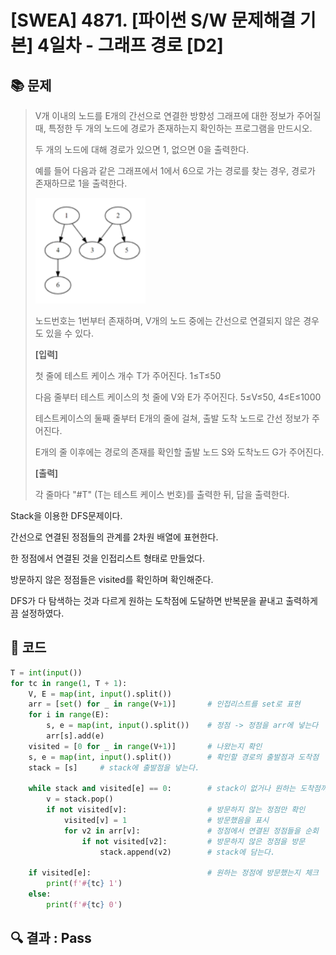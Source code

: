 # [SWEA] 4871. [파이썬 S/W 문제해결 기본] 4일차 - 그래프 경로 [D2]

## 📚 문제

> V개 이내의 노드를 E개의 간선으로 연결한 방향성 그래프에 대한 정보가 주어질 때, 특정한 두 개의 노드에 경로가 존재하는지 확인하는 프로그램을 만드시오.
>
> 두 개의 노드에 대해 경로가 있으면 1, 없으면 0을 출력한다.
>  
>
> 예를 들어 다음과 같은 그래프에서 1에서 6으로 가는 경로를 찾는 경우, 경로가 존재하므로 1을 출력한다.
>
> ![image-20220223220033121](README.assets/image-20220223220033121.png)
>
> 노드번호는 1번부터 존재하며, V개의 노드 중에는 간선으로 연결되지 않은 경우도 있을 수 있다.
>  
>
> **[입력]**
>  
>
> 첫 줄에 테스트 케이스 개수 T가 주어진다. 1≤T≤50
>  
>
> 다음 줄부터 테스트 케이스의 첫 줄에 V와 E가 주어진다. 5≤V≤50, 4≤E≤1000
>  
>
> 테스트케이스의 둘째 줄부터 E개의 줄에 걸쳐, 출발 도착 노드로 간선 정보가 주어진다.
>  
>
> E개의 줄 이후에는 경로의 존재를 확인할 출발 노드 S와 도착노드 G가 주어진다.
>
>  
>
> **[출력]**
>  
>
> 각 줄마다 "#T" (T는 테스트 케이스 번호)를 출력한 뒤, 답을 출력한다.

Stack을 이용한 DFS문제이다.

간선으로 연결된 정점들의 관계를 2차원 배열에 표현한다.

한 정점에서 연결된 것을 인접리스트 형태로 만들었다.

방문하지 않은 정점들은 visited를 확인하며 확인해준다.

DFS가 다 탐색하는 것과 다르게 원하는 도착점에 도달하면 반복문을 끝내고 출력하게끔 설정하였다.

## 📒 코드

```python
T = int(input())
for tc in range(1, T + 1):
    V, E = map(int, input().split())
    arr = [set() for _ in range(V+1)]       # 인접리스트를 set로 표현
    for i in range(E):
        s, e = map(int, input().split())    # 정점 -> 정점을 arr에 넣는다
        arr[s].add(e)
    visited = [0 for _ in range(V+1)]       # 나왔는지 확인
    s, e = map(int, input().split())        # 확인할 경로의 출발점과 도착점
    stack = [s]     # stack에 출발점을 넣는다.

    while stack and visited[e] == 0:        # stack이 없거나 원하는 도착점까지 도달했는지 확인
        v = stack.pop()
        if not visited[v]:                  # 방문하지 않는 정점만 확인
            visited[v] = 1                  # 방문했음을 표시
            for v2 in arr[v]:               # 정점에서 연결된 정점들을 순회
                if not visited[v2]:         # 방문하지 않은 정점을 방문
                    stack.append(v2)        # stack에 담는다.

    if visited[e]:                          # 원하는 정점에 방문했는지 체크
        print(f'#{tc} 1')
    else:
        print(f'#{tc} 0')
```

## 🔍 결과 : Pass